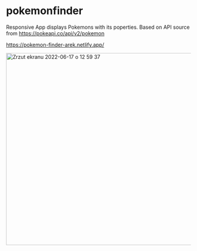 # pokemonfinder
Responsive App displays Pokemons with its poperties. Based on API source from https://pokeapi.co/api/v2/pokemon

https://pokemon-finder-arek.netlify.app/

<img width="523" alt="Zrzut ekranu 2022-06-17 o 12 59 37" src="https://user-images.githubusercontent.com/90817546/174285924-d15e8de4-bdbc-4f27-8c79-25b64a6854bb.png">
